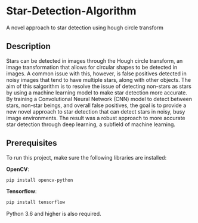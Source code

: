 # Star-Detection-Algorithm
A novel approach to star detection using hough circle transform

## Description
Stars can be detected in images through the Hough circle transform, an image
transformation that allows for circular shapes to be detected in images. A common
issue with this, however, is false positives detected in noisy images that tend to
have multiple stars, along with other objects. The aim of this salgorithm is
to resolve the issue of detecting non-stars as stars by using a machine learning
model to make star detection more accurate. By training a Convolutional Neural
Network (CNN) model to detect between stars, non-star beings, and overall false
positives, the goal is to provide a new novel approach to star detection that can
detect stars in noisy, busy image environments. The result was a robust approach to
more accurate star detection through deep learning, a subfield of machine learning.

## Prerequisites
To run this project, make sure the following libraries are installed:

**OpenCV**:
  ```bash
  pip install opencv-python
```

**Tensorflow**:
  ```bash
  pip install tensorflow
```

Python 3.6 and higher is also required.
